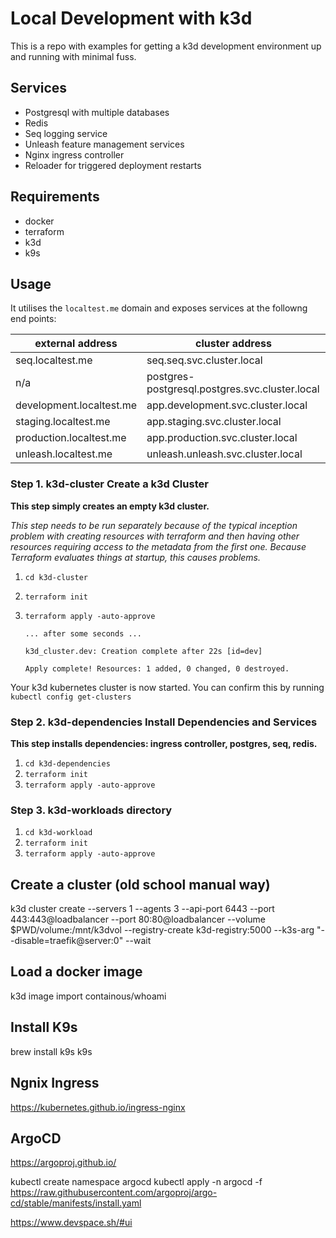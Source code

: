 # Local Development with k3d

This is a repo with examples for getting a k3d development environment up and running with minimal fuss.

## Services

* Postgresql with multiple databases
* Redis
* Seq logging service
* Unleash feature management services
* Nginx ingress controller
* Reloader for triggered deployment restarts

## Requirements

* docker
* terraform
* k3d
* k9s

## Usage

It utilises the `localtest.me` domain and exposes services at the followng end points:

| external address | cluster address |
| -- | -- |
| seq.localtest.me | seq.seq.svc.cluster.local |
| n/a | postgres-postgresql.postgres.svc.cluster.local |
| development.localtest.me | app.development.svc.cluster.local |
| staging.localtest.me | app.staging.svc.cluster.local |
| production.localtest.me | app.production.svc.cluster.local |
| unleash.localtest.me | unleash.unleash.svc.cluster.local |

### Step 1. **k3d-cluster** Create a k3d Cluster

**This step simply creates an empty k3d cluster.**

*This step needs to be run separately because of the typical inception problem with creating resources with terraform and then having other resources requiring access to the metadata from the first one.  Because Terraform evaluates things at startup, this causes problems.*

1. `cd k3d-cluster`
2. `terraform init`
3. `terraform apply -auto-approve`

    
    ```
    ... after some seconds ...

    k3d_cluster.dev: Creation complete after 22s [id=dev]

    Apply complete! Resources: 1 added, 0 changed, 0 destroyed.
    ```

Your k3d kubernetes cluster is now started.  You can confirm this by running `kubectl config get-clusters`


### Step 2. **k3d-dependencies** Install Dependencies and Services

**This step installs dependencies: ingress controller, postgres, seq, redis.**

1. `cd k3d-dependencies`
2. `terraform init`
3. `terraform apply -auto-approve`


### Step 3. **k3d-workloads** directory

1. `cd k3d-workload`
2. `terraform init`
3. `terraform apply -auto-approve`



## Create a cluster (old school manual way)

k3d cluster create --servers 1 --agents 3 --api-port 6443 --port 443:443@loadbalancer --port 80:80@loadbalancer --volume $PWD/volume:/mnt/k3dvol --registry-create k3d-registry:5000 --k3s-arg "--disable=traefik@server:0" --wait

## Load a docker image

k3d image import containous/whoami

## Install K9s 

brew install k9s
k9s

## Ngnix Ingress
https://kubernetes.github.io/ingress-nginx

## ArgoCD
https://argoproj.github.io/

kubectl create namespace argocd
kubectl apply -n argocd -f https://raw.githubusercontent.com/argoproj/argo-cd/stable/manifests/install.yaml

https://www.devspace.sh/#ui
